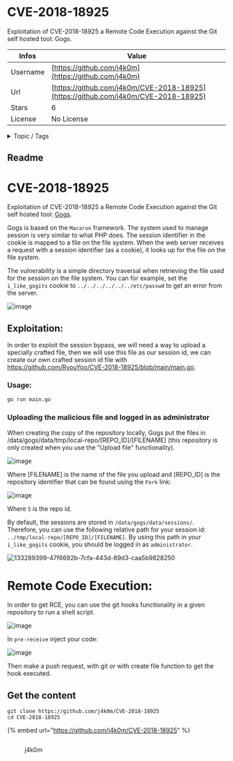# CVE-2018-18925

Exploitation of CVE-2018-18925 a Remote Code Execution against the Git self hosted tool: Gogs.

| Infos    | Value                                                              |
| -------- | -------------------------------------------------------------------|
| Username | [https://github.com/j4k0m](https://github.com/j4k0m) |
| Url      | [https://github.com/j4k0m/CVE-2018-18925](https://github.com/j4k0m/CVE-2018-18925)                                               |
| Stars    | 6                                                          |
| License  | No License                                                        |

<details>

<summary>Topic / Tags</summary>



</details>

## Readme

# CVE-2018-18925
Exploitation of CVE-2018-18925 a Remote Code Execution against the Git self hosted tool: [Gogs](https://gogs.io/).

Gogs is based on the `Macaron` framework. The system used to manage session is very similar to what PHP does. The session identifier in the cookie is mapped to a file on the file system. When the web server receives a request with a session identifier (as a cookie), it looks up for the file on the file system.

The vulnerability is a simple directory traversal when retrieving the file used for the session on the file system. You can for example, set the `i_like_gogits` cookie to `../../../../../../etc/passwd` to get an error from the server.

![image](https://user-images.githubusercontent.com/48088579/133288053-82c28b18-5e8f-439c-8de7-ed555eb1899c.png)

## Exploitation:
In order to exploit the session bypass, we will need a way to upload a specially crafted file, then we will use this file as our session id, we can create our own crafted session id file with https://github.com/RyouYoo/CVE-2018-18925/blob/main/main.go.

### Usage:
```bash
go run main.go
```

### Uploading the malicious file and logged in as administrator

When creating the copy of the repository locally, Gogs put the files in /data/gogs/data/tmp/local-repo/[REPO_ID]/[FILENAME] (this repository is only created when you use the "Upload file" functionality). 

![image](https://user-images.githubusercontent.com/48088579/133289129-48d06236-e651-400f-aad7-db5b147e0ea7.png)


Where [FILENAME] is the name of the file you upload and [REPO_ID] is the repository identifier that can be found using the `Fork` link:

![image](https://user-images.githubusercontent.com/48088579/133288862-d89cde85-e276-49c1-bae1-497f607f58e5.png)

Where `5` is the repo id.

By default, the sessions are stored in `/data/gogs/data/sessions/`. Therefore, you can use the following relative path for your session id: ``../tmp/local-repo/[REPO_ID]/[FILENAME]``. By using this path in your `i_like_gogits` cookie, you should be logged in as `administrator`.

![133289399-47f6692b-7cfa-443d-89d3-caa5b9828250](https://user-images.githubusercontent.com/48088579/133319388-5cd8ae70-40b5-4de6-95cd-5fb14ca67d4e.png)

# Remote Code Execution:

In order to get RCE, you can use the git hooks functionality in a given repository to run a shell script.

![image](https://user-images.githubusercontent.com/48088579/133289770-f08bfe44-d0c1-4aa4-a184-15cfecb2465c.png)

In `pre-receive` inject your code:

![image](https://user-images.githubusercontent.com/48088579/133289883-cff3302c-0cda-4a5e-8485-7169d8cc4236.png)

Then make a push request, with git or with create file function to get the hook executed.



## Get the content

```
git clone https://github.com/j4k0m/CVE-2018-18925
cd CVE-2018-18925
```

{% embed url="https://github.com/j4k0m/CVE-2018-18925" %}

<figure><img src="https://avatars.githubusercontent.com/u/48088579?v=4" alt=""><figcaption><p>j4k0m</p></figcaption></figure>
